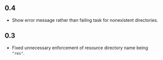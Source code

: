 ## 0.4
 - Show error message rather than failing task for nonexistent directories.

## 0.3
 - Fixed unnecessary enforcement of resource directory name being `"res"`.